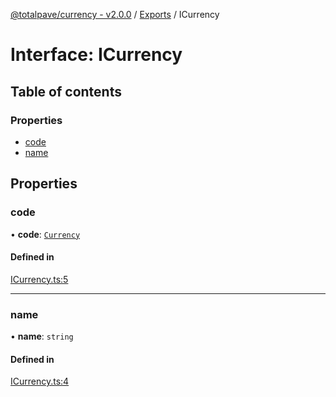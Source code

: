 [@totalpave/currency - v2.0.0](../README.md) / [Exports](../modules.md) / ICurrency

# Interface: ICurrency

## Table of contents

### Properties

- [code](ICurrency.md#code)
- [name](ICurrency.md#name)

## Properties

### code

• **code**: [`Currency`](../enums/Currency.md)

#### Defined in

[ICurrency.ts:5](https://github.com/totalpave/currency/blob/7a27730/src/ICurrency.ts#L5)

___

### name

• **name**: `string`

#### Defined in

[ICurrency.ts:4](https://github.com/totalpave/currency/blob/7a27730/src/ICurrency.ts#L4)
